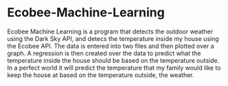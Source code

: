 # Ecobee-Machine-Learning

Ecobee Machine Learning is a program that detects the outdoor weather using the Dark Sky API, and detecs the temperature inside my house using the Ecobee API. The data is entered into two files and then plotted over a graph. A regression is then created over the data to predict what the temperature inside the house should be based on the temperature outside. In a perfect world it will predict the temperature that my family would like to keep the house at based on the temperature outside, the weather.
